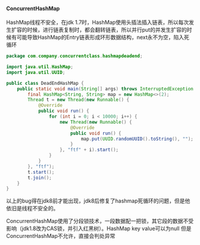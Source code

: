 #### ConcurrentHashMap

HashMap线程不安全，在jdk 1.7时，HashMap使用头插法插入链表，所以每次发生扩容的时候，进行链表复制时，都会翻转链表，所以并行put的并发生扩容的时候有可能导致HashMap的Entry链表形成环形数据结构，next永不为空，陷入死循环

```java
package com.company.concurrentclass.hashmapdeadend;

import java.util.HashMap;
import java.util.UUID;

public class DeadEndHashMap {
    public static void main(String[] args) throws InterruptedException {
        final HashMap<String, String> map = new HashMap<>(2);
        Thread t = new Thread(new Runnable() {
            @Override
            public void run() {
                for (int i = 0; i < 10000; i++) {
                    new Thread(new Runnable() {
                        @Override
                        public void run() {
                            map.put(UUID.randomUUID().toString(), "");
                        }
                    }, "ftf" + i).start();
                }
            }
        }, "ftf");
        t.start();
        t.join();
    }
}
```

以上的bug得在jdk8前才能出现，jdk8后修复了hashmap死循环的问题，但是他依旧是线程不安全的。



ConcurrentHashMap使用了分段锁技术，一段数据配一把锁，其它段的数据不受影响（jdk1.8改为CAS锁，并引入红黑树）。HashMap key value可以为null 但是ConcurrentHashMap不允许，直接会判处异常



